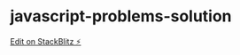 # javascript-problems-solution

[Edit on StackBlitz ⚡️](https://stackblitz.com/edit/javascript-ypk934)